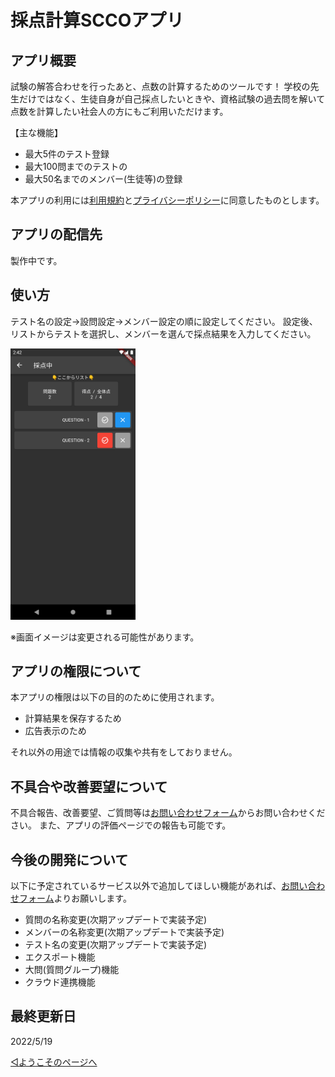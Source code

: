# 採点計算SCCOアプリ

## アプリ概要

試験の解答合わせを行ったあと、点数の計算するためのツールです！
学校の先生だけではなく、生徒自身が自己採点したいときや、資格試験の過去問を解いて点数を計算したい社会人の方にもご利用いただけます。

【主な機能】

- 最大5件のテスト登録
- 最大100問までのテストの
- 最大50名までのメンバー(生徒等)の登録

本アプリの利用には[利用規約](../common/terms.md)と[プライバシーポリシー](../common/privacypolicy.md)に同意したものとします。


## アプリの配信先

製作中です。


## 使い方

テスト名の設定→設問設定→メンバー設定の順に設定してください。
設定後、リストからテストを選択し、メンバーを選んで採点結果を入力してください。

<img src='Screenshot_1651470156.png' width='200'>

※画面イメージは変更される可能性があります。




## アプリの権限について

本アプリの権限は以下の目的のために使用されます。

- 計算結果を保存するため
- 広告表示のため

それ以外の用途では情報の収集や共有をしておりません。



## 不具合や改善要望について

不具合報告、改善要望、ご質問等は[お問い合わせフォーム](https://forms.gle/6G7RaQP7uG7ufKSP8)からお問い合わせください。
また、アプリの評価ページでの報告も可能です。



## 今後の開発について

以下に予定されているサービス以外で追加してほしい機能があれば、[お問い合わせフォーム](https://forms.gle/6G7RaQP7uG7ufKSP8)よりお願いします。

- 質問の名称変更(次期アップデートで実装予定)
- メンバーの名称変更(次期アップデートで実装予定)
- テスト名の変更(次期アップデートで実装予定)
- エクスポート機能
- 大問(質問グループ)機能
- クラウド連携機能


## 最終更新日

2022/5/19


[◁ようこそのページへ](../index.md)
